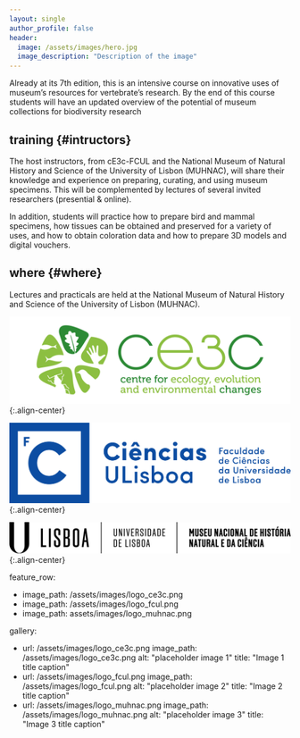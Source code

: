```yaml
---
layout: single
author_profile: false
header:
  image: /assets/images/hero.jpg
  image_description: "Description of the image"
---
```


Already at its 7th edition, this is an intensive course on innovative uses of museum’s resources for vertebrate’s research. By the end of this course students will have an updated overview of the potential of museum collections for biodiversity research

## training {#intructors}

The host instructors, from cE3c-FCUL and the National Museum of Natural History and Science of the University of Lisbon (MUHNAC), will share their knowledge and experience on preparing, curating, and using museum specimens. This will be complemented by lectures of several invited researchers (presential & online).

In addition, students will practice how to prepare bird and mammal specimens, how tissues can be obtained and preserved for a variety of uses, and how to obtain coloration data and how to prepare 3D models and digital vouchers.

## where {#where}

Lectures and practicals are held at the National Museum of Natural History and Science of the University of Lisbon (MUHNAC).

![Project Image](/assets/images/logo_ce3c.png){:.align-center}

![Project Image](/assets/images/logo_fcul.png){:.align-center}

![Project Image](/assets/images/logo_muhnac.png){:.align-center}



feature_row:
  - image_path: /assets/images/logo_ce3c.png
  - image_path: /assets/images/logo_fcul.png
  - image_path: assets/images/logo_muhnac.png



gallery:
  - url: /assets/images/logo_ce3c.png
    image_path: /assets/images/logo_ce3c.png
    alt: "placeholder image 1"
    title: "Image 1 title caption"
  - url: /assets/images/logo_fcul.png
    image_path: /assets/images/logo_fcul.png
    alt: "placeholder image 2"
    title: "Image 2 title caption"
  - url: /assets/images/logo_muhnac.png
    image_path: /assets/images/logo_muhnac.png
    alt: "placeholder image 3"
    title: "Image 3 title caption"
